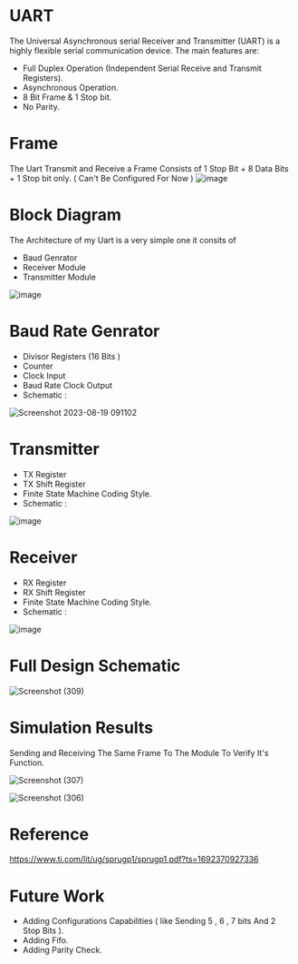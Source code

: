 # UART
The Universal Asynchronous serial Receiver and Transmitter (UART) is a highly flexible serial communication device. 
The main features are:
- Full Duplex Operation (Independent Serial Receive and Transmit Registers).
- Asynchronous Operation. 
- 8 Bit Frame & 1 Stop bit. 
- No Parity.

# Frame 
The Uart Transmit and Receive a Frame Consists of 1 Stop Bit + 8 Data Bits + 1 Stop bit only. ( Can't Be Configured For Now )
![image](https://github.com/MohabAmged/UART/assets/68222258/d1603262-bc81-4010-9b32-de71985d6f43)

# Block Diagram 
The Architecture of my Uart is a very simple one it consits of 
- Baud Genrator
- Receiver Module
- Transmitter Module
 
![image](https://github.com/MohabAmged/UART/assets/68222258/1f2c96b8-0f84-4089-9d95-c0f7b1db8067)

# Baud Rate Genrator 
- Divisor Registers (16 Bits )
- Counter
- Clock Input
- Baud Rate Clock Output
- Schematic  :
 
![Screenshot 2023-08-19 091102](https://github.com/MohabAmged/UART/assets/68222258/275ba8c0-a9a4-4ea7-8c26-33f257b0af46)

# Transmitter
- TX Register
- TX Shift Register
- Finite State Machine Coding Style.
- Schematic  :

 ![image](https://github.com/MohabAmged/UART/assets/68222258/d9d33cb3-49db-4ad6-b7c7-9d6d1f36f2d6)

# Receiver
- RX Register
- RX Shift Register
- Finite State Machine Coding Style.
- Schematic  :

![image](https://github.com/MohabAmged/UART/assets/68222258/460c48b4-5bcc-41fe-bf97-8c2ac558f4dc)

# Full Design Schematic

![Screenshot (309)](https://github.com/MohabAmged/UART/assets/68222258/4a8a9afe-5f76-4230-b709-27cc4e2f7283)

# Simulation Results
Sending and Receiving The Same Frame To The Module To Verify It's Function.

![Screenshot (307)](https://github.com/MohabAmged/UART/assets/68222258/87af7cd0-7ac8-4a24-8f6a-cf6e6eda8a1e)

![Screenshot (306)](https://github.com/MohabAmged/UART/assets/68222258/21ef8f59-26c0-46e3-89ab-21bf04abc4ea)

# Reference
https://www.ti.com/lit/ug/sprugp1/sprugp1.pdf?ts=1692370927336 

# Future Work 
- Adding Configurations Capabilities ( like Sending 5 , 6 , 7 bits And 2 Stop Bits ).
- Adding Fifo.
- Adding Parity Check.


